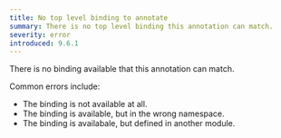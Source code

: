 ```yaml
---
title: No top level binding to annotate
summary: There is no top level binding this annotation can match.
severity: error
introduced: 9.6.1
---
```


There is no binding available that this annotation can match.

Common errors include:

- The binding is not available at all.
- The binding is available, but in the wrong namespace.
- The binding is availabale, but defined in another module.
